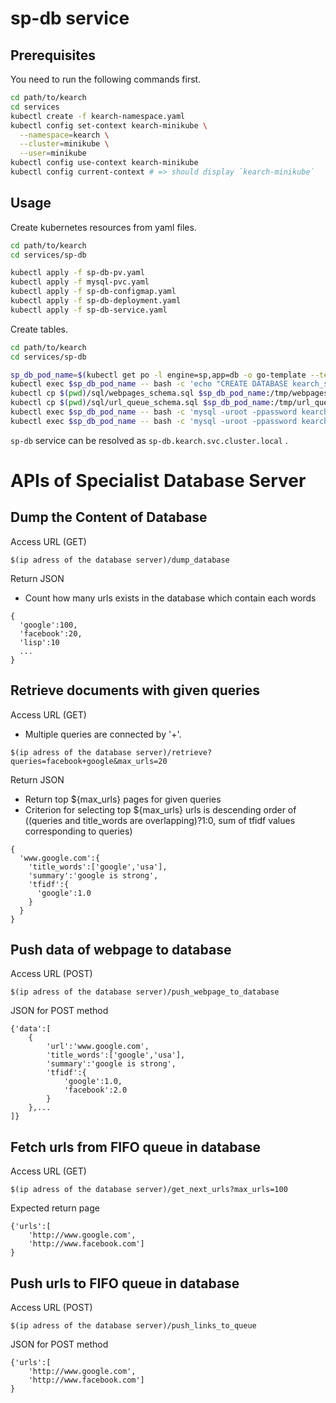 # sp-db service

## Prerequisites

You need to run the following commands first.

```sh
cd path/to/kearch
cd services
kubectl create -f kearch-namespace.yaml
kubectl config set-context kearch-minikube \
  --namespace=kearch \
  --cluster=minikube \
  --user=minikube
kubectl config use-context kearch-minikube
kubectl config current-context # => should display `kearch-minikube`
```

## Usage

Create kubernetes resources from yaml files.

```sh
cd path/to/kearch
cd services/sp-db

kubectl apply -f sp-db-pv.yaml
kubectl apply -f mysql-pvc.yaml
kubectl apply -f sp-db-configmap.yaml
kubectl apply -f sp-db-deployment.yaml
kubectl apply -f sp-db-service.yaml
```

Create tables.

```sh
cd path/to/kearch
cd services/sp-db

sp_db_pod_name=$(kubectl get po -l engine=sp,app=db -o go-template --template '{{(index .items 0).metadata.name}}')
kubectl exec $sp_db_pod_name -- bash -c 'echo "CREATE DATABASE kearch_sp_dev CHARACTER SET utf8mb4 COLLATE utf8mb4_unicode_ci;" | mysql -uroot -ppassword'
kubectl cp $(pwd)/sql/webpages_schema.sql $sp_db_pod_name:/tmp/webpages_schema.sql
kubectl cp $(pwd)/sql/url_queue_schema.sql $sp_db_pod_name:/tmp/url_queue_schema.sql
kubectl exec $sp_db_pod_name -- bash -c 'mysql -uroot -ppassword kearch_sp_dev < /tmp/webpages_schema.sql'
kubectl exec $sp_db_pod_name -- bash -c 'mysql -uroot -ppassword kearch_sp_dev < /tmp/url_queue_schema.sql'
```

`sp-db` service can be resolved as `sp-db.kearch.svc.cluster.local` .



# APIs of Specialist Database Server
## Dump the Content of Database
Access URL (GET)
```
$(ip adress of the database server)/dump_database
```
Return JSON
- Count how many urls exists in the database which contain each words
```
{
  'google':100,
  'facebook':20,
  'lisp':10
  ...
}
```
## Retrieve documents with given queries
Access URL (GET)
- Multiple queries are connected by '+'.
```
$(ip adress of the database server)/retrieve?queries=facebook+google&max_urls=20
```
Return JSON
- Return top ${max_urls} pages for given queries
- Criterion for selecting top ${max_urls} urls is descending order of
((queries and title_words are overlapping)?1:0, sum of tfidf values corresponding to queries)
```
{
  'www.google.com':{
    'title_words':['google','usa'],
    'summary':'google is strong',
    'tfidf':{
      'google':1.0
    }
  }
}
```
## Push data of webpage to database
Access URL (POST)
```
$(ip adress of the database server)/push_webpage_to_database
```
JSON for POST method
```
{'data':[
    {
        'url':'www.google.com',
        'title_words':['google','usa'],
        'summary':'google is strong',
        'tfidf':{
            'google':1.0,
            'facebook':2.0
        }
    },...
]}

```

## Fetch urls from FIFO queue in database
Access URL (GET)
```
$(ip adress of the database server)/get_next_urls?max_urls=100
```
Expected return page
```
{'urls':[
    'http://www.google.com',
    'http://www.facebook.com']
}
```
## Push urls to FIFO queue in database
Access URL (POST)
```
$(ip adress of the database server)/push_links_to_queue
```
JSON for POST method
```
{'urls':[
    'http://www.google.com',
    'http://www.facebook.com']
}
```
